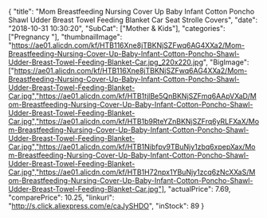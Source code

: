 {
	"title": "Mom Breastfeeding Nursing Cover Up Baby Infant Cotton Poncho Shawl Udder Breast Towel Feeding Blanket Car Seat Strolle Covers",
	"date": "2018-10-31 10:30:20",
	"SubCat": ["Mother & Kids"],
	"categories": ["Pregnancy "],
	"thumbnailImage": "https://ae01.alicdn.com/kf/HTB116Xne8jTBKNjSZFwq6AG4XXa2/Mom-Breastfeeding-Nursing-Cover-Up-Baby-Infant-Cotton-Poncho-Shawl-Udder-Breast-Towel-Feeding-Blanket-Car.jpg_220x220.jpg",
	"BigImage": ["https://ae01.alicdn.com/kf/HTB116Xne8jTBKNjSZFwq6AG4XXa2/Mom-Breastfeeding-Nursing-Cover-Up-Baby-Infant-Cotton-Poncho-Shawl-Udder-Breast-Towel-Feeding-Blanket-Car.jpg","https://ae01.alicdn.com/kf/HTB1tjlBe5QnBKNjSZFmq6AApVXaD/Mom-Breastfeeding-Nursing-Cover-Up-Baby-Infant-Cotton-Poncho-Shawl-Udder-Breast-Towel-Feeding-Blanket-Car.jpg","https://ae01.alicdn.com/kf/HTB1b9RteYZnBKNjSZFrq6yRLFXaX/Mom-Breastfeeding-Nursing-Cover-Up-Baby-Infant-Cotton-Poncho-Shawl-Udder-Breast-Towel-Feeding-Blanket-Car.jpg","https://ae01.alicdn.com/kf/HTB1Nibfpv9TBuNjy1zbq6xpepXax/Mom-Breastfeeding-Nursing-Cover-Up-Baby-Infant-Cotton-Poncho-Shawl-Udder-Breast-Towel-Feeding-Blanket-Car.jpg","https://ae01.alicdn.com/kf/HTB1H72npx1YBuNjy1zcq6zNcXXaS/Mom-Breastfeeding-Nursing-Cover-Up-Baby-Infant-Cotton-Poncho-Shawl-Udder-Breast-Towel-Feeding-Blanket-Car.jpg"],
	"actualPrice": 7.69,
	"comparePrice": 10.25,
	"linkurl": "http://s.click.aliexpress.com/e/caJySHDO",
	"inStock": 89
}
